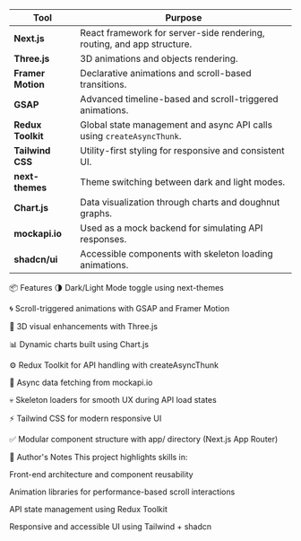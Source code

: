 | Tool              | Purpose                                                                |
| ----------------- | ---------------------------------------------------------------------- |
| **Next.js**       | React framework for server-side rendering, routing, and app structure. |
| **Three.js**      | 3D animations and objects rendering.                                   |
| **Framer Motion** | Declarative animations and scroll-based transitions.                   |
| **GSAP**          | Advanced timeline-based and scroll-triggered animations.               |
| **Redux Toolkit** | Global state management and async API calls using `createAsyncThunk`.  |
| **Tailwind CSS**  | Utility-first styling for responsive and consistent UI.                |
| **next-themes**   | Theme switching between dark and light modes.                          |
| **Chart.js**      | Data visualization through charts and doughnut graphs.                 |
| **mockapi.io**    | Used as a mock backend for simulating API responses.                   |
| **shadcn/ui**     | Accessible components with skeleton loading animations.                |



📦 Features
🌗 Dark/Light Mode toggle using next-themes

🌀 Scroll-triggered animations with GSAP and Framer Motion

🎥 3D visual enhancements with Three.js

📊 Dynamic charts built using Chart.js

⚙️ Redux Toolkit for API handling with createAsyncThunk

🔄 Async data fetching from mockapi.io

💀 Skeleton loaders for smooth UX during API load states

⚡ Tailwind CSS for modern responsive UI

✅ Modular component structure with app/ directory (Next.js App Router)



🧠 Author's Notes
This project highlights skills in:

Front-end architecture and component reusability

Animation libraries for performance-based scroll interactions

API state management using Redux Toolkit

Responsive and accessible UI using Tailwind + shadcn


